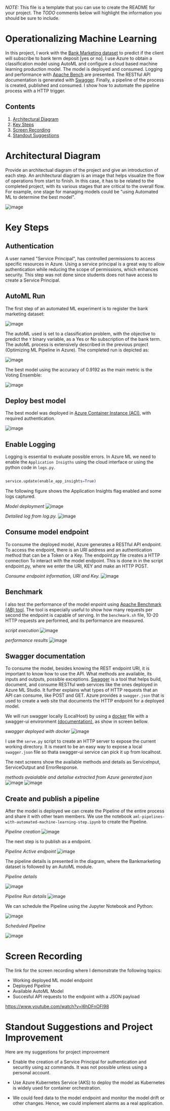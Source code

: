 *NOTE:* This file is a template that you can use to create the README for your project. The *TODO* comments below will highlight the information you should be sure to include.


# Operationalizing Machine Learning

In this project, I work with the [Bank Marketing dataset](https://automlsamplenotebookdata.blob.core.windows.net/automl-sample-notebook-data/bankmarketing_train.csv) to predict if the client will subscribe to bank term deposit [yes or no]. I use Azure to obtain a classification model using AutoML and configure a cloud based machine learning production model. The model is deployed and consumed. Logging and performance with [Apache Bench](https://httpd.apache.org/docs/2.4/programs/ab.html) are presented. The RESTful API documentation is generated with [Swagger](https://swagger.io/). Finally, a pipeline of the process is created, published and consumed. I show how to automate the pipeline process with a HTTP trigger. 

## Contents
1. [Architectural Diagram](#id-arch)
1. [Key Steps](#id-key)
1. [Screen Recording](#id-screen)
1. [Standout Suggestions](#id-suggestions)


<div id='id-arch'/>

# Architectural Diagram

Provide an architectual diagram of the project and give an introduction of each step. An architectural diagram is an image that helps visualize the flow of operations from start to finish. In this case, it has to be related to the completed project, with its various stages that are critical to the overall flow. For example, one stage for managing models could be "using Automated ML to determine the best model". 

![image](figures/P2_Architecture.svg)

<div id='id-key'/>

# Key Steps

## Authentication

A user named "Service Principal", has controlled permissions to access specific resources in Azure. Using a service principal is a great way to allow authentication while reducing the scope of permissions, which enhances security. This step was not done since students does not have access to create a Service Principal.

## AutoML Run 

The first step of an automated ML experiment is to register the bank marketing dataset:

![image](figures/1_reg_dataset.jpg)

The autoML used is set to a classification problem, with the objective to predict the `Y` binary variable, as a Yes or No subscription of the bank term. The autoML process is extensively described in the previous project (Optimizing ML Pipeline in Azure). The completed run is depicted as:

![image](figures/2_autoML.jpg)

The best model using the accuracy of 0.9192 as the main metric is the Voting Ensemble:

![image](figures/3_bestModel.jpg)

## Deploy best model

The best model was deployed in [Azure Container Instance (ACI)](https://docs.microsoft.com/en-us/azure/container-instances/container-instances-quickstart), with required authentication.

![image](figures/4_bestModelDeploy.jpg)

## Enable Logging
Logging is essential to evaluate possible errors. In Azure ML we need to enable the `Application Insigths` using the cloud interface or using the python code in `logs.py`. 

```python

service.update(enable_app_insights=True)

```

The following figure shows the Application Insights flag enabled and some logs captured.

*Model deployment*
![image](figures/5x_EnableApplicationInsigths.jpg)

*Detailed log from log.py.*
![image](figures/6_EnableInsigthsLog.jpg)

## Consume  model endpoint

To consume the deployed model, Azure generates a RESTful API endpoint. To access the endpoint, there is an URI address and an authentication method that can be a Token or a Key.  The endpoint.py file creates a HTTP connection To interact with the model endpoint. This is done in in the script endpoint.py, where we enter the URI, KEY and make an HTTP POST. 

*Consume endpoint information, URI and Key.*
![image](figures/7_EndpointURI_KEY.jpg)

## Benchmark 
I also test the performance of the model enpoint using [Apache Benchmark (AB) tool](https://httpd.apache.org/docs/2.4/programs/ab.html). The tool is especially useful to show how many requests per second the endpoint is capable of serving. In the `benchmark.sh` file, 10-20 HTTP requests are performed, and its performance are measured.

*script execution*
![image](figures/8_ApacheBenchmark.jpg)

*performance results*
![image](figures/9_ApacheBenchmark2.jpg)

## Swagger documentation

To consume the model, besides knowing the REST endpoint URI, it is important to know how to use the API. What methods are available, its inputs and outputs, possible exceptions. [Swagger](https://swagger.io/) is a tool that helps build, document, and consume RESTful web services like the ones deployed in Azure ML Studio. It further explains what types of HTTP requests that an API can consume, like POST and GET. Azure provides a `swagger.json` that is used to create a web site that documents the HTTP endpoint for a deployed model. 

We will run swagger locally (LocalHost) by using a [docker](https://www.docker.com/) file with a swagger-ui environment [(documentation)](https://hub.docker.com/r/swaggerapi/swagger-ui), as show in screen bellow.

*swagger deployed with docker*
![image](figures/Swagger_docker.jpg)

I use the `serve.py` script to create an HTTP server to expose the current working directory. It is meant to be an easy way to expose a local `swagger.json` file so thata swagger-ui service can pick it up from localhost.

The next screens show the available methods and details as ServiceInput, ServiceOutput and ErrorResponse.

*methods avaialable and detailse extracted from Azure generated json*
![image](figures/Swagger_azure_model.jpg)
![image](figures/Swagger_azure_model2.jpg)

## Create and publish a pipeline

After the model is deployed we can create the Pipeline of the entire process and share it with other team members. We use the notebook `aml-pipelines-with-automated-machine-learning-step.ipynb` to create the Pipeline.

*Pipeline creation*
![image](figures/PipelineRest1.jpg)

 The next step is to publish as a endpoint.

*Pipeline Active endpoint*
![image](figures/PipelineEndpoint.jpg)


The pipeline details is presented in the diagram, where the Bankmarketing dataset is followed by an AutoML module.

*Pipeline details*

![image](figures/PipelineBankMarketingAutoML.jpg)

*Pipeline Run details*
![image](figures/PipelineRest4.jpg)


We can schedule the Pipeline using the Jupyter Notebook and Python:

![image](figures/PipelineTrigger.jpg)

*Scheduled Pipeline*

![image](figures/PipelineRunning.jpg)


<div id='id-screen'/>

# Screen Recording

The link for the screen recording where I demonstrate the following topics:

- Working deployed ML model endpoint
- Deployed Pipeline
- Available AutoML Model
- Succesful API requests to the endpoint with a JSON payload

https://www.youtube.com/watch?v=l6hDFnOFl98


<div id='id-suggestions'/>

# Standout Suggestions and Project Improvement

Here are my suggestions for project improvement 

- Enable the creation of a Service Principal for authentication and securitiy using az commands. It was not possible unless using a personal account.

- Use Azure Kubernetes Service (AKS) to deploy the model as Kubernetes is widely used for container orchestration.

- We could feed data to the model endpoint and monitor the model drift or other changes. Hence, we could implement alarms as a real application.

